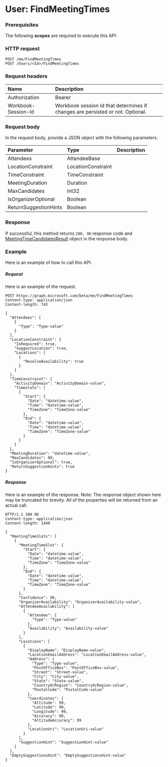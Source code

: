 # User: FindMeetingTimes


### Prerequisites
The following **scopes** are required to execute this API: 
### HTTP request
<!-- { "blockType": "ignored" } -->
```http
POST /me/FindMeetingTimes
POST /Users/<Id>/FindMeetingTimes

```
### Request headers
| Name       | Description|
|:---------------|:----------|
| Authorization  | Bearer <code>|
| Workbook-Session-Id  | Workbook session Id that determines if changes are persisted or not. Optional.|

### Request body
In the request body, provide a JSON object with the following parameters.

| Parameter	   | Type	|Description|
|:---------------|:--------|:----------|
|Attendees|AttendeeBase||
|LocationConstraint|LocationConstraint||
|TimeConstraint|TimeConstraint||
|MeetingDuration|Duration||
|MaxCandidates|Int32||
|IsOrganizerOptional|Boolean||
|ReturnSuggestionHints|Boolean||

### Response
If successful, this method returns `200, OK` response code and [MeetingTimeCandidatesResult](../resources/meetingtimecandidatesresult.md) object in the response body.

### Example
Here is an example of how to call this API.
##### Request
Here is an example of the request.
<!-- {
  "blockType": "request",
  "name": "user_findmeetingtimes"
}-->
```http
POST https://graph.microsoft.com/beta/me/FindMeetingTimes
Content-type: application/json
Content-length: 743

{
  "Attendees": [
    {
      "Type": "Type-value"
    }
  ],
  "LocationConstraint": {
    "IsRequired": true,
    "SuggestLocation": true,
    "Locations": [
      {
        "ResolveAvailability": true
      }
    ]
  },
  "TimeConstraint": {
    "ActivityDomain": "ActivityDomain-value",
    "Timeslots": [
      {
        "Start": {
          "Date": "datetime-value",
          "Time": "datetime-value",
          "TimeZone": "TimeZone-value"
        },
        "End": {
          "Date": "datetime-value",
          "Time": "datetime-value",
          "TimeZone": "TimeZone-value"
        }
      }
    ]
  },
  "MeetingDuration": "datetime-value",
  "MaxCandidates": 99,
  "IsOrganizerOptional": true,
  "ReturnSuggestionHints": true
}
```

##### Response
Here is an example of the response. Note: The response object shown here may be truncated for brevity. All of the properties will be returned from an actual call.
<!-- {
  "blockType": "response",
  "truncated": true,
  "@odata.type": "microsoft.graph.MeetingTimeCandidatesResult"
} -->
```http
HTTP/1.1 200 OK
Content-type: application/json
Content-length: 1449

{
  "MeetingTimeSlots": [
    {
      "MeetingTimeSlot": {
        "Start": {
          "Date": "datetime-value",
          "Time": "datetime-value",
          "TimeZone": "TimeZone-value"
        },
        "End": {
          "Date": "datetime-value",
          "Time": "datetime-value",
          "TimeZone": "TimeZone-value"
        }
      },
      "Confidence": 99,
      "OrganizerAvailability": "OrganizerAvailability-value",
      "AttendeeAvailability": [
        {
          "Attendee": {
            "Type": "Type-value"
          },
          "Availability": "Availability-value"
        }
      ],
      "Locations": [
        {
          "DisplayName": "DisplayName-value",
          "LocationEmailAddress": "LocationEmailAddress-value",
          "Address": {
            "Type": "Type-value",
            "PostOfficeBox": "PostOfficeBox-value",
            "Street": "Street-value",
            "City": "City-value",
            "State": "State-value",
            "CountryOrRegion": "CountryOrRegion-value",
            "PostalCode": "PostalCode-value"
          },
          "Coordinates": {
            "Altitude": 99,
            "Latitude": 99,
            "Longitude": 99,
            "Accuracy": 99,
            "AltitudeAccuracy": 99
          },
          "LocationUri": "LocationUri-value"
        }
      ],
      "SuggestionHint": "SuggestionHint-value"
    }
  ],
  "EmptySuggestionsHint": "EmptySuggestionsHint-value"
}
```

<!-- uuid: 8fcb5dbc-d5aa-4681-8e31-b001d5168d79
2015-10-25 14:57:30 UTC -->
<!-- {
  "type": "#page.annotation",
  "description": "User: FindMeetingTimes",
  "keywords": "",
  "section": "documentation",
  "tocPath": ""
}-->